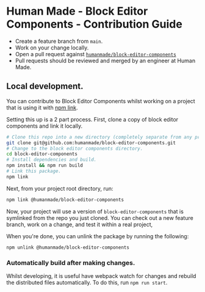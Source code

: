 Human Made - Block Editor Components - Contribution Guide
=========================================================

* Create a feature branch from `main`.
* Work on your change locally.
* Open a pull request against [`humanmade/block-editor-components`](https://github.com/humanmade/block-editor-components)
* Pull requests should be reviewed and merged by an engineer at Human Made.

## Local development.

You can contribute to Block Editor Components whilst working on a project that is using it with [npm link](https://docs.npmjs.com/cli/v8/commands/npm-link).

Setting this up is a 2 part process. First, clone a copy of block editor components and link it locally.

```bash
# Clone this repo into a new directory (completely separate from any project.)
git clone git@github.com:humanmade/block-editor-components.git
# Change to the block editor components directory.
cd block-editor-components
# Install dependencies and build.
npm install && npm run build
# Link this package.
npm link
```

Next, from your project root directory, run:

```bash
npm link @humanmade/block-editor-components
```

Now, your project will use a version of `block-editor-components` that is symlinked from the repo you just cloned. You can check out a new feature branch, work on a change, and test it within a real project,

When you're done, you can unlink the package by running the following:

```
npm unlink @humanmade/block-editor-components
```

### Automatically build after making changes.

Whilst developing, it is useful have webpack watch for changes and rebuild the distributed files automatically. To do this, run `npm run start`.
